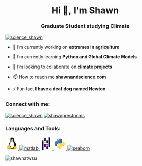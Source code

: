 <h1 align="center">Hi 👋, I'm Shawn</h1>
<h3 align="center">Graduate Student studying Climate</h3>

<p align="left"> <a href="https://twitter.com/science_shawn" target="blank"><img src="https://img.shields.io/twitter/follow/science_shawn?logo=twitter&style=for-the-badge" alt="science_shawn" /></a> </p>

- 🔭 I’m currently working on **extremes in agriculture**

- 🌱 I’m currently learning **Python and Global Climate Models**

- 👯 I’m looking to collaborate on **climate projects**

- 📫 How to reach me **shawnandscience.com**

- ⚡ Fun fact **I have a deaf dog named Newton**

<h3 align="left">Connect with me:</h3>
<p align="left">
<a href="https://twitter.com/science_shawn" target="blank"><img align="center" src="https://raw.githubusercontent.com/rahuldkjain/github-profile-readme-generator/master/src/images/icons/Social/twitter.svg" alt="science_shawn" height="30" width="40" /></a>
<a href="https://linkedin.com/in/shawnprestonms" target="blank"><img align="center" src="https://raw.githubusercontent.com/rahuldkjain/github-profile-readme-generator/master/src/images/icons/Social/linked-in-alt.svg" alt="shawnprestonms" height="30" width="40" /></a>
</p>

<h3 align="left">Languages and Tools:</h3>
<p align="left"> <a href="https://www.linux.org/" target="_blank" rel="noreferrer"> <img src="https://raw.githubusercontent.com/devicons/devicon/master/icons/linux/linux-original.svg" alt="linux" width="40" height="40"/> </a> <a href="https://www.mathworks.com/" target="_blank" rel="noreferrer"> <img src="https://upload.wikimedia.org/wikipedia/commons/2/21/Matlab_Logo.png" alt="matlab" width="40" height="40"/> </a> <a href="https://pandas.pydata.org/" target="_blank" rel="noreferrer"> <img src="https://raw.githubusercontent.com/devicons/devicon/2ae2a900d2f041da66e950e4d48052658d850630/icons/pandas/pandas-original.svg" alt="pandas" width="40" height="40"/> </a> <a href="https://www.python.org" target="_blank" rel="noreferrer"> <img src="https://raw.githubusercontent.com/devicons/devicon/master/icons/python/python-original.svg" alt="python" width="40" height="40"/> </a> <a href="https://seaborn.pydata.org/" target="_blank" rel="noreferrer"> <img src="https://seaborn.pydata.org/_images/logo-mark-lightbg.svg" alt="seaborn" width="40" height="40"/> </a> </p>

<p><img align="center" src="https://github-readme-stats.vercel.app/api/top-langs?username=shawnatwsu&show_icons=true&locale=en&layout=compact" alt="shawnatwsu" /></p>
